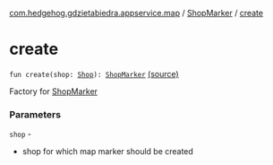 [com.hedgehog.gdzietabiedra.appservice.map](../index.md) / [ShopMarker](index.md) / [create](./create.md)

# create

`fun create(shop: `[`Shop`](../../com.hedgehog.gdzietabiedra.domain/-shop/index.md)`): `[`ShopMarker`](index.md) [(source)](https://github.com/asvid/GdzieTaBiedra/tree/master/app/src/main/java/com/hedgehog/gdzietabiedra/appservice/map/ShopMarker.kt#L22)

Factory for [ShopMarker](index.md)

### Parameters

`shop` -
* shop for which map marker should be created
